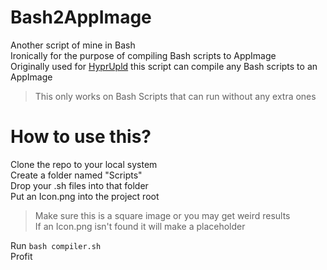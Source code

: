 # Bash2AppImage  
Another script of mine in Bash  
Ironically for the purpose of compiling Bash scripts to AppImage  
Originally used for [HyprUpld](https://github.com/PhoenixAceVFX/hyprupld) this script can compile any Bash scripts to an AppImage  
> This only works on Bash Scripts that can run without any extra ones

# How to use this?  
Clone the repo to your local system  
Create a folder named "Scripts"  
Drop your .sh files into that folder  
Put an Icon.png into the project root  
> Make sure this is a square image or you may get weird results  
> If an Icon.png isn't found it will make a placeholder

Run `bash compiler.sh`  
Profit  

